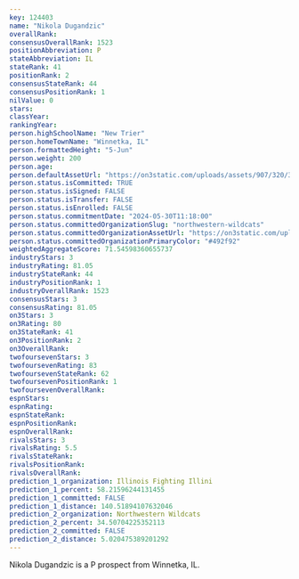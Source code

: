 ```yaml
---
key: 124403
name: "Nikola Dugandzic"
overallRank: 
consensusOverallRank: 1523
positionAbbreviation: P
stateAbbreviation: IL
stateRank: 41
positionRank: 2
consensusStateRank: 44
consensusPositionRank: 1
nilValue: 0
stars: 
classYear: 
rankingYear: 
person.highSchoolName: "New Trier"
person.homeTownName: "Winnetka, IL"
person.formattedHeight: "5-Jun"
person.weight: 200
person.age: 
person.defaultAssetUrl: "https://on3static.com/uploads/assets/907/320/320907.png"
person.status.isCommitted: TRUE
person.status.isSigned: FALSE
person.status.isTransfer: FALSE
person.status.isEnrolled: FALSE
person.status.commitmentDate: "2024-05-30T11:18:00"
person.status.committedOrganizationSlug: "northwestern-wildcats"
person.status.committedOrganizationAssetUrl: "https://on3static.com/uploads/assets/119/150/150119.svg"
person.status.committedOrganizationPrimaryColor: "#492f92"
weightedAggregateScore: 71.54598360655737
industryStars: 3
industryRating: 81.05
industryStateRank: 44
industryPositionRank: 1
industryOverallRank: 1523
consensusStars: 3
consensusRating: 81.05
on3Stars: 3
on3Rating: 80
on3StateRank: 41
on3PositionRank: 2
on3OverallRank: 
twofoursevenStars: 3
twofoursevenRating: 83
twofoursevenStateRank: 62
twofoursevenPositionRank: 1
twofoursevenOverallRank: 
espnStars: 
espnRating: 
espnStateRank: 
espnPositionRank: 
espnOverallRank: 
rivalsStars: 3
rivalsRating: 5.5
rivalsStateRank: 
rivalsPositionRank: 
rivalsOverallRank: 
prediction_1_organization: Illinois Fighting Illini
prediction_1_percent: 58.21596244131455
prediction_1_committed: FALSE
prediction_1_distance: 140.51894107632046
prediction_2_organization: Northwestern Wildcats
prediction_2_percent: 34.50704225352113
prediction_2_committed: FALSE
prediction_2_distance: 5.020475389201292
---
```

Nikola Dugandzic is a P prospect from Winnetka, IL.
